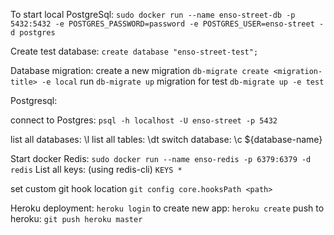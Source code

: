 To start local PostgreSql:
```sudo docker run --name enso-street-db -p 5432:5432 -e POSTGRES_PASSWORD=password -e POSTGRES_USER=enso-street -d postgres```

Create test database:
```create database "enso-street-test";```

Database migration:
create a new migration ```db-migrate create <migration-title> -e local```
run ```db-migrate up```
migration for test ```db-migrate up -e test```

Postgresql:

connect to Postgres: 
```psql -h localhost -U enso-street -p 5432```

list all databases: \l
list all tables: \dt
switch database: \c ${database-name}

Start docker Redis:
```sudo docker run --name enso-redis -p 6379:6379 -d redis```
List all keys: (using redis-cli) 
```KEYS *```

set custom git hook location
```git config core.hooksPath <path>```


Heroku deployment:
```heroku login```
to create new app:
```heroku create```
push to heroku:
```git push heroku master```